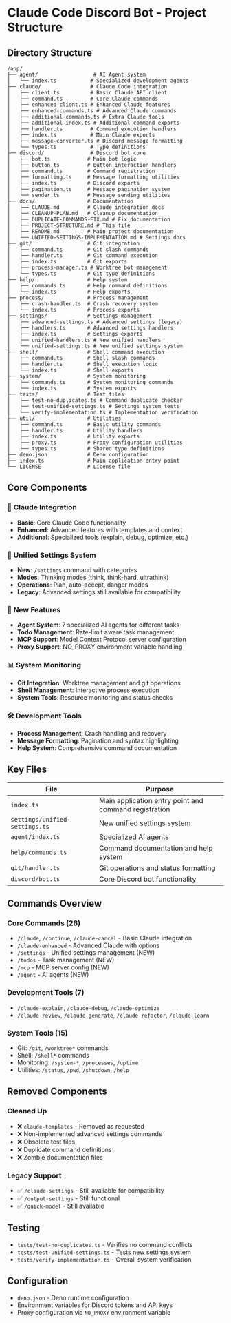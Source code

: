 # Claude Code Discord Bot - Project Structure

## Directory Structure

```
/app/
├── agent/                  # AI Agent system
│   └── index.ts           # Specialized development agents
├── claude/                # Claude Code integration
│   ├── client.ts          # Basic Claude API client
│   ├── command.ts         # Core Claude commands
│   ├── enhanced-client.ts # Enhanced Claude features
│   ├── enhanced-commands.ts # Advanced Claude commands
│   ├── additional-commands.ts # Extra Claude tools
│   ├── additional-index.ts # Additional command exports
│   ├── handler.ts         # Command execution handlers
│   ├── index.ts           # Main Claude exports
│   ├── message-converter.ts # Discord message formatting
│   └── types.ts           # Type definitions
├── discord/               # Discord bot core
│   ├── bot.ts            # Main bot logic
│   ├── button.ts         # Button interaction handlers
│   ├── command.ts        # Command registration
│   ├── formatting.ts     # Message formatting utilities
│   ├── index.ts          # Discord exports
│   ├── pagination.ts     # Message pagination system
│   └── sender.ts         # Message sending utilities
├── docs/                 # Documentation
│   ├── CLAUDE.md         # Claude integration docs
│   ├── CLEANUP-PLAN.md   # Cleanup documentation
│   ├── DUPLICATE-COMMANDS-FIX.md # Fix documentation
│   ├── PROJECT-STRUCTURE.md # This file
│   ├── README.md         # Main project documentation
│   └── UNIFIED-SETTINGS-IMPLEMENTATION.md # Settings docs
├── git/                  # Git integration
│   ├── command.ts        # Git slash commands
│   ├── handler.ts        # Git command execution
│   ├── index.ts          # Git exports
│   ├── process-manager.ts # Worktree bot management
│   └── types.ts          # Git type definitions
├── help/                 # Help system
│   ├── commands.ts       # Help command definitions
│   └── index.ts          # Help exports
├── process/              # Process management
│   ├── crash-handler.ts  # Crash recovery system
│   └── index.ts          # Process exports
├── settings/             # Settings management
│   ├── advanced-settings.ts # Advanced settings (legacy)
│   ├── handlers.ts       # Advanced settings handlers
│   ├── index.ts          # Settings exports
│   ├── unified-handlers.ts # New unified handlers
│   └── unified-settings.ts # New unified settings system
├── shell/                # Shell command execution
│   ├── command.ts        # Shell slash commands
│   ├── handler.ts        # Shell execution logic
│   └── index.ts          # Shell exports
├── system/               # System monitoring
│   ├── commands.ts       # System monitoring commands
│   └── index.ts          # System exports
├── tests/                # Test files
│   ├── test-no-duplicates.ts # Command duplicate checker
│   ├── test-unified-settings.ts # Settings system tests
│   └── verify-implementation.ts # Implementation verification
├── util/                 # Utilities
│   ├── command.ts        # Basic utility commands
│   ├── handler.ts        # Utility handlers
│   ├── index.ts          # Utility exports
│   ├── proxy.ts          # Proxy configuration utilities
│   └── types.ts          # Shared type definitions
├── deno.json             # Deno configuration
├── index.ts              # Main application entry point
└── LICENSE               # License file
```

## Core Components

### 🤖 **Claude Integration**
- **Basic**: Core Claude Code functionality
- **Enhanced**: Advanced features with templates and context
- **Additional**: Specialized tools (explain, debug, optimize, etc.)

### 🎯 **Unified Settings System**
- **New**: `/settings` command with categories
- **Modes**: Thinking modes (think, think-hard, ultrathink)
- **Operations**: Plan, auto-accept, danger modes
- **Legacy**: Advanced settings still available for compatibility

### 🔧 **New Features**
- **Agent System**: 7 specialized AI agents for different tasks
- **Todo Management**: Rate-limit aware task management
- **MCP Support**: Model Context Protocol server configuration
- **Proxy Support**: NO_PROXY environment variable handling

### 📊 **System Monitoring**
- **Git Integration**: Worktree management and git operations
- **Shell Management**: Interactive process execution
- **System Tools**: Resource monitoring and status checks

### 🛠️ **Development Tools**
- **Process Management**: Crash handling and recovery
- **Message Formatting**: Pagination and syntax highlighting
- **Help System**: Comprehensive command documentation

## Key Files

| File | Purpose |
|------|---------|
| `index.ts` | Main application entry point and command registration |
| `settings/unified-settings.ts` | New unified settings system |
| `agent/index.ts` | Specialized AI agents |
| `help/commands.ts` | Command documentation and help system |
| `git/handler.ts` | Git operations and status formatting |
| `discord/bot.ts` | Core Discord bot functionality |

## Commands Overview

### Core Commands (26)
- `/claude`, `/continue`, `/claude-cancel` - Basic Claude integration
- `/claude-enhanced` - Advanced Claude with options
- `/settings` - Unified settings management (NEW)
- `/todos` - Task management (NEW) 
- `/mcp` - MCP server config (NEW)
- `/agent` - AI agents (NEW)

### Development Tools (7)
- `/claude-explain`, `/claude-debug`, `/claude-optimize`
- `/claude-review`, `/claude-generate`, `/claude-refactor`, `/claude-learn`

### System Tools (15)
- Git: `/git`, `/worktree*` commands
- Shell: `/shell*` commands  
- Monitoring: `/system-*`, `/processes`, `/uptime`
- Utilities: `/status`, `/pwd`, `/shutdown`, `/help`

## Removed Components

### Cleaned Up
- ❌ `claude-templates` - Removed as requested
- ❌ Non-implemented advanced settings commands
- ❌ Obsolete test files
- ❌ Duplicate command definitions
- ❌ Zombie documentation files

### Legacy Support
- ✅ `/claude-settings` - Still available for compatibility
- ✅ `/output-settings` - Still functional
- ✅ `/quick-model` - Still available

## Testing

- `tests/test-no-duplicates.ts` - Verifies no command conflicts
- `tests/test-unified-settings.ts` - Tests new settings system
- `tests/verify-implementation.ts` - Overall system verification

## Configuration

- `deno.json` - Deno runtime configuration
- Environment variables for Discord tokens and API keys
- Proxy configuration via `NO_PROXY` environment variable
